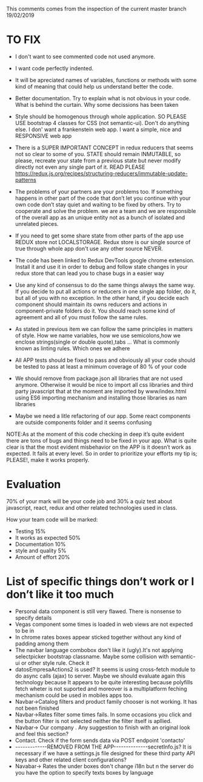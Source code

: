 This comments comes from the inspection of the current master branch 19/02/2019

# TO FIX

* I don't want to see commented code not used anymore.

* I want code perfectly indented.

* It will be apreciated names of variables, functions or methods with some kind of meaning that could help us understand better the code.

* Better documentation. Try to explain what is not obvious in your code. What is behind the curtain. Why some decissions has been taken

* Style should be homogenous through whole application. SO PLEASE USE bootstrap 4 classes for CSS (not semantic-ui). Don't do anything else. I don' want a frankenstein web app. I want a simple, nice and RESPONSIVE web app

* There is a SUPER IMPORTANT CONCEPT in redux reducers that seems not so clear to some of you. STATE should remain INMUTABLE, so please, recreate your state from a previous state but never modify directly not even any single part of it. READ PLEASE https://redux.js.org/recipes/structuring-reducers/immutable-update-patterns

* The problems of your partners are your problems too. If something happens in other part of the code that don’t let you continue with your own code don’t stay quiet and waiting to be fixed by others. Try to cooperate and solve the problem. we are a team and we are responsible of the overall app as an unique entity not as a bunch of isolated and unrelated pieces.

* If you need to get some share state from other parts of the app use REDUX store not LOCALSTORAGE.  Redux store is our single source of true through whole app don't use any other source NEVER.

* The code has been linked to Redux DevTools google chrome extension. Install it and use it in order to debug and follow state changes in your redux store that can lead you to chase bugs in a easier way

* Use any kind of consensus to do the same things always the same way. If you decide to put all actions or reducers in one single app folder, do it, but all of you with no exception. In the other hand, if you decide each component should maintain its owns reducers and actions in component-private folders do it. You should reach some kind of agreement and all of you must follow the same rules.

* As stated in previous item we can follow the same principles in matters of style. How we name variables, how we use semicolons,how we enclose strings(single or double quote),tabs ... What is commonly known as linting rules. Which ones we adhere

* All APP tests should be fixed to pass and obviously all your code should be tested to pass at least a minimum coverage of 80 % of your code

* We should remove from package.json all libraries that are not used anymore. Otherwise it would be nice to import all css libraries and third party javascript that at the moment are imported by www/index.html using ES6 importing mechanism and installing those libraries as nam libraries

* Maybe we need a litle refactoring of our app. Some react components are outside components folder and it seems confusing

NOTE:As at the moment of this code checking in deep it’s quite evident there are tons of bugs and things need to be fixed in your app. What is quite clear is that the most evident misbehavior on the APP is it doesn’t work as expected. It fails at every level. So in order to prioritize your efforts my tip is; PLEASE!, make it works properly.


# Evaluation
70% of your mark will be your code job and 30% a quiz test about javascript, react, redux and other related technologies used in class.

How your team code will be marked:
* Testing 15%
* It works as expected 50%
* Documentation 10%
* style and quality 5%
* Amount of effort 20%


# List of specific things don’t work or I don’t like it too much 

* Personal data component is still very flawed. There is nonsense to specify details 
* Vegas component some times is loaded in web views are not expected to be in
* In chrome rates boxes appear sticked together without any kind of padding among them
* The navbar language combobox don't like it (ugly).It's not applying selectpicker bootstrap classname. Maybe some collision with semantic-ui or other style rule. Check it
* datosEmpresaActions2 is used? It seems is using cross-fetch module to do async calls (ajax)  to server. Maybe we should evaluate again this technology because It appears to be quite interesting because polyfills fetch wheter is not suported and moreover is a multiplatform feching mechanism could be used in mobiles apps too.
* Navbar->Catalog filters and product family chooser is not working. It has not been finished
* Navbar->Rates filter some times fails. In some occasions you click and the button filter is not selected neither the filter itself is apllied.
* Navbar-> Our company . Any suggestion to finish with an original look and feel this section?
* Contact. Check if the form sends data via POST endpoint 'contacto'
* -------------REMOVED FROM THE APP--------------secretInfo.js? It is necessary if we have a settings.js file designed for these third party API keys and other related client configurations?
* Navabar-> Rates the under boxes don't change i18n but n the server do you have the option to specify texts boxes by language

   

